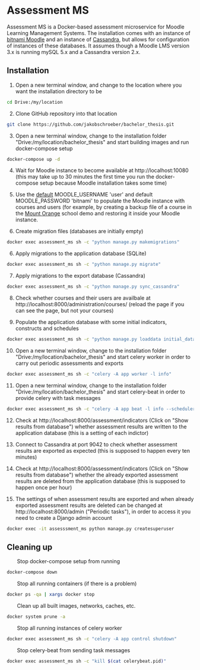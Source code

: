 # Assessment MS

Assessment MS is a Docker-based assessment microservice for Moodle Learning Management Systems. The installation comes with an instance of [bitnami Moodle](https://hub.docker.com/r/bitnami/moodle/) and an instance of [Cassandra](https://hub.docker.com/_/cassandra), but allows for configuration of instances of these databases. It assumes though a Moodle LMS version 3.x is running mySQL 5.x and a Cassandra version 2.x.

## Installation

1. Open a new terminal window, and change to the location where you want the installation directory to be

```bash
cd Drive:/my/location
```

2. Clone GitHub repository into that location

```bash
git clone https://github.com/jakobschroeber/bachelor_thesis.git
```

3. Open a new terminal window, change to the installation folder "Drive:/my/location/bachelor_thesis" and start building images and run docker-compose setup

```bash
docker-compose up -d
```

4. Wait for Moodle instance to become available at http://localhost:10080 (this may take up to 30 minutes the first time you run the docker-compose setup because Moodle installation takes some time)

5. Use the [default](https://hub.docker.com/r/bitnami/moodle/) MOODLE_USERNAME 'user' and default MOODLE_PASSWORD 'bitnami' to populate the Moodle instance with courses and users (for example, by creating a backup file of a course in the [Mount Orange](https://school.moodledemo.net/) school demo and restoring it inside your Moodle instance.

6. Create migration files (databases are initially empty)

```bash
docker exec assessment_ms sh -c "python manage.py makemigrations"
```

6. Apply migrations to the application database (SQLite)

```bash
docker exec assessment_ms sh -c "python manage.py migrate"
```

7. Apply migrations to the export database (Cassandra)

```bash
docker exec assessment_ms sh -c "python manage.py sync_cassandra"
```

8. Check whether courses and their users are availbale at http://localhost:8000/administration/courses/ (reload the page if you can see the page, but not your courses)

9. Populate the application database with some initial indicators, constructs and schedules

```bash
docker exec assessment_ms sh -c "python manage.py loaddata initial_data.json"
```

10. Open a new terminal window, change to the installation folder "Drive:/my/location/bachelor_thesis" and start celery worker in order to carry out periodic assessments and exports

```bash
docker exec assessment_ms sh -c "celery -A app worker -l info"
```

11. Open a new terminal window, change to the installation folder "Drive:/my/location/bachelor_thesis" and start celery-beat in order to provide celery with task messages

```bash
docker exec assessment_ms sh -c "celery -A app beat -l info --scheduler django_celery_beat.schedulers:DatabaseScheduler"
```

12. Check at http://localhost:8000/assessment/indicators (Click on "Show results from database") whether assessment results are written to the application database (this is a setting of each indictor)

13. Connect to Cassandra at port 9042 to check whether assessment results are exported as expected (this is supposed to happen every ten minutes)

14. Check at http://localhost:8000/assessment/indicators (Click on "Show results from database") whether the already exported assessment results are deleted from the application database (this is supposed to happen once per hour)

15. The settings of when assessment results are exported and when already exported assessment results are deleted can be changed at http://localhost:8000/admin ("Periodic tasks"), in order to access it you need to create a Django admin account

```bash
docker exec -it assesssment_ms python manage.py createsuperuser
```


## Cleaning up

&nbsp;&nbsp;&nbsp;&nbsp;&nbsp;&nbsp;&nbsp;Stop docker-compose setup from running

```bash
docker-compose down
```

&nbsp;&nbsp;&nbsp;&nbsp;&nbsp;&nbsp;&nbsp;Stop all running containers (if there is a problem)

```bash
docker ps -qa | xargs docker stop
```

&nbsp;&nbsp;&nbsp;&nbsp;&nbsp;&nbsp;&nbsp;Clean up all built images, networks, caches, etc.

```bash
docker system prune -a
```

&nbsp;&nbsp;&nbsp;&nbsp;&nbsp;&nbsp;&nbsp;Stop all running instances of celery worker

```bash
docker exec assessment_ms sh -c "celery -A app control shutdown"
```

&nbsp;&nbsp;&nbsp;&nbsp;&nbsp;&nbsp;&nbsp;Stop celery-beat from sending task messages

```bash
docker exec assessment_ms sh -c "kill $(cat celerybeat.pid)"
```

